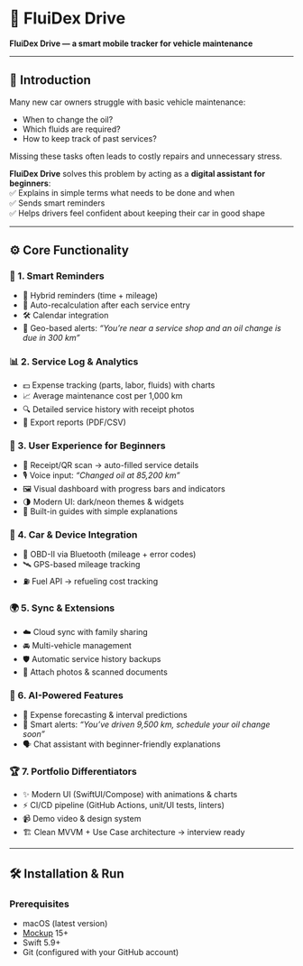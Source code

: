 # 🚗 FluiDex Drive  

**FluiDex Drive — a smart mobile tracker for vehicle maintenance**  

---

## 📖 Introduction  

Many new car owners struggle with basic vehicle maintenance:  
- When to change the oil?  
- Which fluids are required?  
- How to keep track of past services?  

Missing these tasks often leads to costly repairs and unnecessary stress.  

**FluiDex Drive** solves this problem by acting as a **digital assistant for beginners**:  
✅ Explains in simple terms what needs to be done and when  
✅ Sends smart reminders  
✅ Helps drivers feel confident about keeping their car in good shape  

---

## ⚙️ Core Functionality  

### 🔔 1. Smart Reminders  
- 📅 Hybrid reminders (time + mileage)  
- 🔄 Auto-recalculation after each service entry  
- 🛠️ Calendar integration  
- 📍 Geo-based alerts: *“You’re near a service shop and an oil change is due in 300 km”*  

### 📊 2. Service Log & Analytics  
- 💵 Expense tracking (parts, labor, fluids) with charts  
- 📈 Average maintenance cost per 1,000 km  
- 🔍 Detailed service history with receipt photos  
- 📑 Export reports (PDF/CSV)  

### 📱 3. User Experience for Beginners  
- 📸 Receipt/QR scan → auto-filled service details  
- 🎙️ Voice input: *“Changed oil at 85,200 km”*  
- 🖼️ Visual dashboard with progress bars and indicators  
- 🌗 Modern UI: dark/neon themes & widgets  
- 📖 Built-in guides with simple explanations  

### 🔌 4. Car & Device Integration  
- 🔧 OBD-II via Bluetooth (mileage + error codes)  
- 🛰️ GPS-based mileage tracking  
- ⛽ Fuel API → refueling cost tracking  

### 🌍 5. Sync & Extensions  
- ☁️ Cloud sync with family sharing  
- 🚘 Multi-vehicle management  
- 🛡️ Automatic service history backups  
- 📎 Attach photos & scanned documents  

### 🤖 6. AI-Powered Features  
- 🔮 Expense forecasting & interval predictions  
- 🛑 Smart alerts: *“You’ve driven 9,500 km, schedule your oil change soon”*  
- 🗣️ Chat assistant with beginner-friendly explanations  

### 🏆 7. Portfolio Differentiators  
- ✨ Modern UI (SwiftUI/Compose) with animations & charts  
- ⚡ CI/CD pipeline (GitHub Actions, unit/UI tests, linters)  
- 📹 Demo video & design system  
- 🏗️ Clean MVVM + Use Case architecture → interview ready  

---

## 🛠️ Installation & Run  

### Prerequisites  
- macOS (latest version)  
- [Mockup](https://xd.adobe.com/view/7dc72984-cdac-4c01-83ea-2575e9d4d903-2894/)
 15+  
- Swift 5.9+  
- Git (configured with your GitHub account)  


